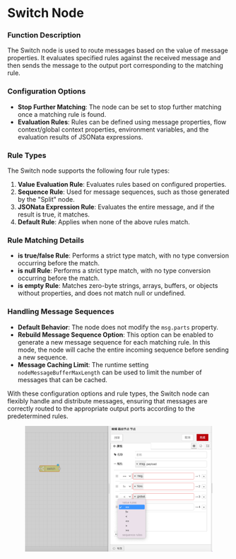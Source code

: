 # Switch Node

### **Function Description**

The Switch node is used to route messages based on the value of message properties. It evaluates specified rules against the received message and then sends the message to the output port corresponding to the matching rule.

### **Configuration Options**

* **Stop Further Matching**: The node can be set to stop further matching once a matching rule is found.
* **Evaluation Rules**: Rules can be defined using message properties, flow context/global context properties, environment variables, and the evaluation results of JSONata expressions.

### **Rule Types**

The Switch node supports the following four rule types:

1. **Value Evaluation Rule**: Evaluates rules based on configured properties.
2. **Sequence Rule**: Used for message sequences, such as those generated by the "Split" node.
3. **JSONata Expression Rule**: Evaluates the entire message, and if the result is true, it matches.
4. **Default Rule**: Applies when none of the above rules match.

### **Rule Matching Details**

* **is true/false Rule**: Performs a strict type match, with no type conversion occurring before the match.
* **is null Rule**: Performs a strict type match, with no type conversion occurring before the match.
* **is empty Rule**: Matches zero-byte strings, arrays, buffers, or objects without properties, and does not match null or undefined.

### **Handling Message Sequences**

* **Default Behavior**: The node does not modify the `msg.parts` property.
* **Rebuild Message Sequence Option**: This option can be enabled to generate a new message sequence for each matching rule. In this mode, the node will cache the entire incoming sequence before sending a new sequence.
* **Message Caching Limit**: The runtime setting `nodeMessageBufferMaxLength` can be used to limit the number of messages that can be cached.

With these configuration options and rule types, the Switch node can flexibly handle and distribute messages, ensuring that messages are correctly routed to the appropriate output ports according to the predetermined rules.

<figure><img src="../.gitbook/assets/路由.png" alt=""><figcaption></figcaption></figure>
